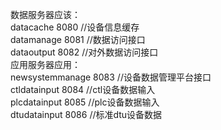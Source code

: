 数据服务器应该：<br/>
datacache 8080  //设备信息缓存<br/>
datamanage 8081 //数据访问接口<br/>
dataoutput 8082 //对外数据访问接口<br/>
应用服务器应用：<br/>
newsystemmanage 8083  //设备数据管理平台接口<br/>
ctldatainput 8084 //ctl设备数据输入<br/>
plcdatainput 8085 //plc设备数据输入<br/>
dtudatainput 8086 //标准dtu设备数据<br/>
